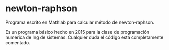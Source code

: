 # newton-raphson
Programa escrito en Mathlab para calcular método de newton-raphson.

Es un programa básico hecho en 2015 para la clase de programación numerica de Ing de sistemas. Cualquier duda el código está completamente comentado. 
